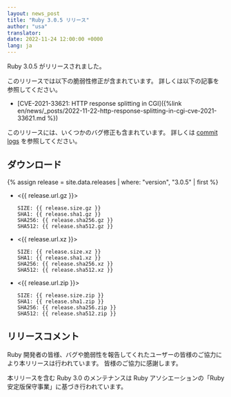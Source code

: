 ```yaml
---
layout: news_post
title: "Ruby 3.0.5 リリース"
author: "usa"
translator:
date: 2022-11-24 12:00:00 +0000
lang: ja
---
```


Ruby 3.0.5 がリリースされました。

このリリースでは以下の脆弱性修正が含まれています。
詳しくは以下の記事を参照してください。

* [CVE-2021-33621: HTTP response splitting in CGI]({%link en/news/_posts/2022-11-22-http-response-splitting-in-cgi-cve-2021-33621.md %})

このリリースには、いくつかのバグ修正も含まれています。
詳しくは [commit logs](https://github.com/ruby/ruby/compare/v3_0_4...v3_0_5) を参照してください。

## ダウンロード

{% assign release = site.data.releases | where: "version", "3.0.5" | first %}

* <{{ release.url.gz }}>

      SIZE: {{ release.size.gz }}
      SHA1: {{ release.sha1.gz }}
      SHA256: {{ release.sha256.gz }}
      SHA512: {{ release.sha512.gz }}

* <{{ release.url.xz }}>

      SIZE: {{ release.size.xz }}
      SHA1: {{ release.sha1.xz }}
      SHA256: {{ release.sha256.xz }}
      SHA512: {{ release.sha512.xz }}

* <{{ release.url.zip }}>

      SIZE: {{ release.size.zip }}
      SHA1: {{ release.sha1.zip }}
      SHA256: {{ release.sha256.zip }}
      SHA512: {{ release.sha512.zip }}

## リリースコメント

Ruby 開発者の皆様、バグや脆弱性を報告してくれたユーザーの皆様のご協力により本リリースは行われています。
皆様のご協力に感謝します。

本リリースを含む Ruby 3.0 のメンテナンスは Ruby アソシエーションの「Ruby 安定版保守事業」に基づき行われています。
